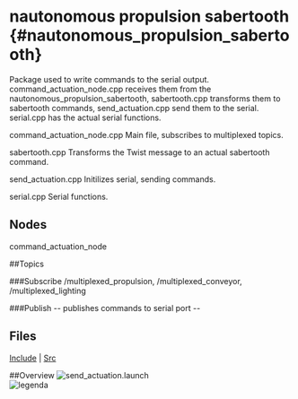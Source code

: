 # nautonomous propulsion sabertooth {#nautonomous_propulsion_sabertooth}

Package used to write commands to the serial output. command_actuation_node.cpp receives them from the nautonomous_propulsion_sabertooth, sabertooth.cpp transforms them to sabertooth commands, send_actuation.cpp send them to the serial. serial.cpp has the actual serial functions. 


command_actuation_node.cpp
Main file, subscribes to multiplexed topics.

sabertooth.cpp Transforms the Twist message to an actual sabertooth command.

send_actuation.cpp Initilizes serial, sending commands.

serial.cpp Serial functions.

## Nodes
command_actuation_node

##Topics

###Subscribe
/multiplexed_propulsion, /multiplexed_conveyor, /multiplexed_lighting

###Publish
-- publishes commands to serial port --

## Files
[Include](dir_24f9e5a3f98ba5b1652caba176a493c4.html)  |  [Src](dir_0e1bf686876a66f778c9a6403953ffcc.html)

##Overview
![send_actuation.launch](../images/launch_send_actuation.png)
<br />
![legenda](../images/legenda.png)

